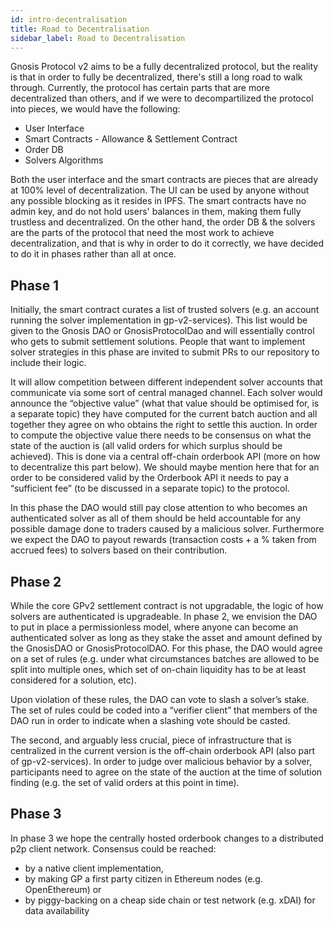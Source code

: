 ```yaml
---
id: intro-decentralisation
title: Road to Decentralisation
sidebar_label: Road to Decentralisation
---
```

Gnosis Protocol v2 aims to be a fully decentralized protocol, but the reality is that in order to fully be decentralized, there's still a long road to walk through. Currently, the protocol has certain parts that are more decentralized than others, and if we were to decompartilized the protocol into pieces, we would have the following: 

- User Interface 
- Smart Contracts - Allowance & Settlement Contract
- Order DB 
- Solvers Algorithms

Both the user interface and the smart contracts are pieces that are already at 100% level of decentralization. The UI can be used by anyone without any possible blocking as it resides in IPFS. The smart contracts have no admin key, and do not hold users' balances in them, making them fully trustless and decentralized. On the other hand, the order DB & the solvers are the parts of the protocol that need the most work to achieve decentralization, and that is why in order to do it correctly, we have decided to do it in phases rather than all at once.


Phase 1
-----

Initially, the smart contract curates a list of trusted solvers (e.g. an account running the solver implementation in gp-v2-services). This list would be given to the Gnosis DAO or GnosisProtocolDao and will essentially control who gets to submit settlement solutions. People that want to implement solver strategies in this phase are invited to submit PRs to our repository to include their logic.

It will allow competition between different independent solver accounts that communicate via some sort of central managed channel. Each solver would announce the “objective value” (what that value should be optimised for, is a separate topic) they have computed for the current batch auction and all together they agree on who obtains the right to settle this auction. In order to compute the objective value there needs to be consensus on what the state of the auction is (all valid orders for which surplus should be achieved). This is done via a central off-chain orderbook API (more on how to decentralize this part below). We should maybe mention here that for an order to be considered valid by the Orderbook API it needs to pay a “sufficient fee” (to be discussed in a separate topic) to the protocol.

In this phase the DAO would still pay close attention to who becomes an authenticated solver as all of them should be held accountable for any possible damage done to traders caused by a malicious solver. Furthermore we expect the DAO to payout rewards (transaction costs + a % taken from accrued fees) to solvers based on their contribution.


Phase 2
-----

While the core GPv2 settlement contract is not upgradable, the logic of how solvers are authenticated is upgradeable. In phase 2, we envision the DAO to put in place a permissionless model, where anyone can become an authenticated solver as long as they stake the asset and amount defined by the GnosisDAO or GnosisProtocolDAO. For this phase, the DAO would agree on a set of rules (e.g. under what circumstances batches are allowed to be split into multiple ones, which set of on-chain liquidity has to be at least considered for a solution, etc).

Upon violation of these rules, the DAO can vote to slash a solver’s stake. The set of rules could be coded into a “verifier client” that members of the DAO run in order to indicate when a slashing vote should be casted.

The second, and arguably less crucial, piece of infrastructure that is centralized in the current version is the off-chain orderbook API (also part of gp-v2-services). In order to judge over malicious behavior by a solver, participants need to agree on the state of the auction at the time of solution finding (e.g. the set of valid orders at this point in time). 


Phase 3
-----

In phase 3 we hope the centrally hosted orderbook changes to a distributed p2p client network. Consensus could be reached:

- by a native client implementation,
- by making GP a first party citizen in Ethereum nodes (e.g. OpenEthereum) or
- by piggy-backing on a cheap side chain or test network (e.g. xDAI) for data availability

